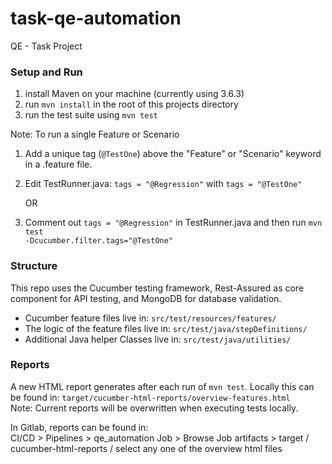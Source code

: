 # task-qe-automation

QE - Task Project

### Setup and Run

1. install Maven on your machine (currently using 3.6.3)
2. run <code>mvn install</code> in the root of this projects directory
3. run the test suite using <code>mvn test</code>

Note: To run a single Feature or Scenario 
1. Add a unique tag (<code>@TestOne</code>) above the "Feature" or "Scenario" keyword in a .feature file.
2. Edit TestRunner.java: <code>tags = "@Regression"</code> with <code>tags = "@TestOne"</code>

   OR
2. Comment out <code>tags = "@Regression"</code> in TestRunner.java and then run <code>mvn test -Dcucumber.filter.tags="@TestOne"</code>

### Structure 

This repo uses the Cucumber testing framework, Rest-Assured as core component for API testing, and MongoDB for database validation.

- Cucumber feature files live in: <code>src/test/resources/features/</code>
- The logic of the feature files live in: <code>src/test/java/stepDefinitions/</code>
- Additional Java helper Classes live in: <code>src/test/java/utilities/</code>


### Reports

A new HTML report generates after each run of <code>mvn test</code>. Locally this can be found in: <code>target/cucumber-html-reports/overview-features.html</code>  
Note: Current reports will be overwritten when executing tests locally.

In Gitlab, reports can be found in:  
CI/CD > Pipelines > qe_automation Job > Browse Job artifacts >
target / cucumber-html-reports / select any one of the overview html files